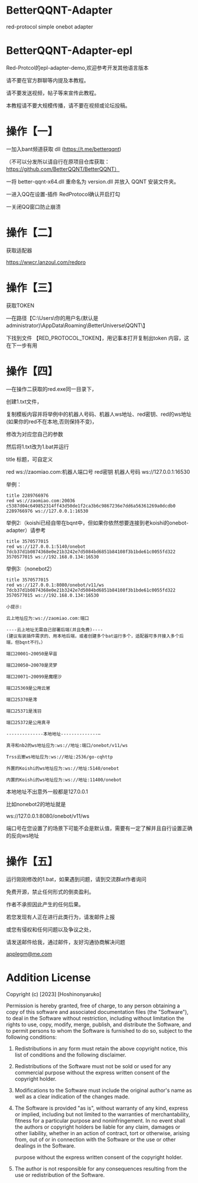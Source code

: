 # BetterQQNT-Adapter
red-protocol simple onebot adapter

# BetterQQNT-Adapter-epl
Red-Protcol的epl-adapter-demo,欢迎参考开发其他语言版本


请不要在官方群聊等内提及本教程。

请不要发送视频，帖子等来宣传此教程。

本教程请不要大规模传播，请不要在视频或论坛投稿。


# 操作【一】

一加入bant频道获取 dll (https://t.me/betterqqnt)

（不可以分发所以请自行在原项目仓库获取：https://github.com/BetterQQNT/BetterQQNT）

一将 better-qqnt-x64.dll 重命名为 version.dll 并放入 QQNT 安装文件夹。

一进入QQ在设置-插件 RedProtocol确认开启打勾

一关闭QQ窗口防止崩溃


# 操作【二】

获取适配器

https://wwcr.lanzoul.com/redpro


# 操作【三】

获取TOKEN

—在路径【C:\Users\你的用户名(默认是administrator)\AppData\Roaming\BetterUniverse\QQNT\】

下找到文件 【RED_PROTOCOL_TOKEN】，用记事本打开复制出token 内容，这在下一步有用


# 操作【四】

—在操作二获取的red.exe同一目录下，

创建1.txt文件，

复制模板内容并将举例中的机器人号码、机器人ws地址、red密钥、red的ws地址(如果你的red不在本地,否则保持不变)，

修改为对应您自己的参数

然后将1.txt改为1.bat并运行


title 标题，可自定义

red ws://zaomiao.com:机器人端口号 red密钥 机器人号码 ws://127.0.0.1:16530

举例：
```
title 2289766976
red ws://zaomiao.com:20036 c5387d04c649852314ff43d50de1f2ca3b6c9867236e7dd6a56361269a0dcdb0 2289766976 ws://127.0.0.1:16530
```
举例2:（koishi已经自带在bqnt中，但如果你依然想要连接到老koishi的onebot-adapter）请参考
```
title 3570577015
red ws://127.0.0.1:5140/onebot 7dcb37d1b0874368e0e21b3242e7d5084bd6851b84108f3b1bde61c0055fd322 3570577015 ws://192.168.0.134:16530
```
举例3:（nonebot2）
```
title 3570577015
red ws://127.0.0.1:8080/onebot/v11/ws 7dcb37d1b0874368e0e21b3242e7d5084bd6851b84108f3b1bde61c0055fd322 3570577015 ws://192.168.0.134:16530
```
```
小提示:

云上地址应为:ws://zaomiao.com:端口

----云上地址无需自己部署后端(并且免费)----
(建议有装插件需求的、用本地后端，或者创建多个bat运行多个，适配器可多开接入多个后端，但bqnt不行。）

端口20001~20050是早苗

端口20050~20070是灵梦

端口20071~20099是魔理沙

端口25369是公用云崽

端口25370是澪

端口25371是浅羽

端口25372是公用真寻

--------------本地地址--------------—

真寻和nb2的ws地址应为:ws://地址:端口/onebot/v11/ws

Trss云崽ws地址应为:ws://地址:2536/go-cqhttp

外置的Koishi的ws地址应为:ws://地址:5140/onebot

内置的Koishi的ws地址应为:ws://地址:11400/onebot
```
本地地址不出意外一般都是127.0.0.1

比如nonebot2的地址就是

ws://127.0.0.1:8080/onebot/v11/ws

端口号在您设置了的场景下可能不会是默认值，需要有一定了解并且自行设置正确的反向ws地址
# 操作【五】

运行刚刚修改的1.bat，如果遇到问题，请到交流群at作者询问

免费开源，禁止任何形式的倒卖盈利。

作者不承担因此产生的任何后果。

若您发现有人正在进行此类行为，请发邮件上报

或您有侵权和任何问题以及争议之处，

请发送邮件给我，通过邮件，友好沟通协商解决问题

applegm@me.com

# Addition License

Copyright (c) [2023] [Hoshinonyaruko]

Permission is hereby granted, free of charge, to any person obtaining a copy
of this software and associated documentation files (the "Software"), to deal
in the Software without restriction, including without limitation the rights
to use, copy, modify, merge, publish, and distribute the Software, and to
permit persons to whom the Software is furnished to do so, subject to the
following conditions:

1. Redistributions in any form must retain the above copyright notice,
   this list of conditions and the following disclaimer.

2. Redistributions of the Software must not be sold or used for any
   commercial purpose without the express written consent of the copyright
   holder.

3. Modifications to the Software must include the original author's
   name as well as a clear indication of the changes made.

4. The Software is provided "as is", without warranty of any kind, express
   or implied, including but not limited to the warranties of
   merchantability, fitness for a particular purpose and noninfringement.
   In no event shall the authors or copyright holders be liable for any
   claim, damages or other liability, whether in an action of contract,
   tort or otherwise, arising from, out of or in connection with the
   Software or the use or other dealings in the Software.

   purpose without the express written consent of the copyright holder.

4. The author is not responsible for any consequences resulting from the use
   or redistribution of the Software.
